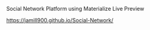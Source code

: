 Social Network Platform using Materialize Live Preview

https://jamill900.github.io/Social-Network/
